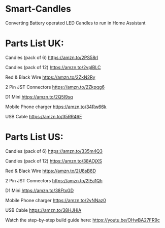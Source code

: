 # Smart-Candles
Converting Battery operated LED Candles to run in Home Assistant

# Parts List UK:

Candles (pack of 6) https://amzn.to/2PS58rl

Candles (pack of 12) https://amzn.to/2vplBLC

Red & Black Wire https://amzn.to/2ZkN2Ry

2 Pin JST Connectors https://amzn.to/2Zkpqg6

D1 Mini https://amzn.to/2Q5I9sq

Mobile Phone charger https://amzn.to/34Rw66k

USB Cable https://amzn.to/35RR46F

# Parts List US:

Candles (pack of 6) https://amzn.to/335m4Q3

Candles (pack of 12) https://amzn.to/38AOjXS

Red & Black Wire https://amzn.to/2U8sB8D

2 Pin JST Connectors https://amzn.to/2IEa1Qh

D1 Mini https://amzn.to/38FtxGD

Mobile Phone charger https://amzn.to/2vNNaz0

USB Cable https://amzn.to/38HJHiA

Watch the step-by-step build guide here: https://youtu.be/OHwBA27FR9c
